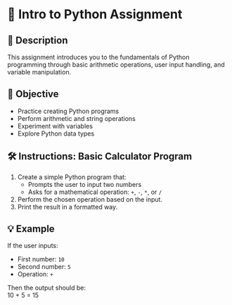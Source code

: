 # 📘 Intro to Python Assignment

## 📝 Description

This assignment introduces you to the fundamentals of Python programming through basic arithmetic operations, user input handling, and variable manipulation.

## 🎯 Objective

- Practice creating Python programs
- Perform arithmetic and string operations
- Experiment with variables
- Explore Python data types

## 🛠️ Instructions: Basic Calculator Program

1. Create a simple Python program that:
   - Prompts the user to input two numbers
   - Asks for a mathematical operation: `+`, `-`, `*`, or `/`
2. Perform the chosen operation based on the input.
3. Print the result in a formatted way.

## 💡 Example

If the user inputs:

- First number: `10`
- Second number: `5`
- Operation: `+`

Then the output should be:  
 10 + 5 = 15
